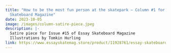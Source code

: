 ```yaml
---
title: "How to be the most fun person at the skatepark — Column #1 for Essay
  Skateboard Magazine"
date: 2023-10-05
image: /images/column-satire-piece.jpeg
description: |-
  Satire piece for Issue #15 of Essay Skateboard Magazine
  Illustrations by Tomkin Hurling
link: https://www.essayskatemag.store/product/11928761/essay-skateboard-magazine-15
---
```

